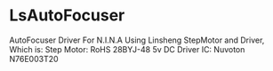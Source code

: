 # LsAutoFocuser
AutoFocuser Driver For N.I.N.A  Using Linsheng StepMotor and Driver, Which is:
Step Motor:
   RoHS 28BYJ-48 5v DC
Driver IC:
   Nuvoton N76E003T20
   

